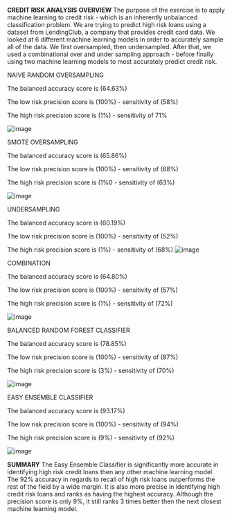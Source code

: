 
**CREDIT RISK ANALYSIS**
**OVERVIEW**
The purpose of the exercise is to apply machine learning to credit risk - which is an inherently unbalanced classification problem.  We are trying to predict high risk loans using a dataset from LendingClub, a company that provides credit card data.  We looked at 6 different machine learning models in order to accurately sample all of the data.  We first oversampled, then undersampled.  After that, we used a combinational over and under sampling approach - before finally using two machine learning models to most accurately predict credit risk.



NAIVE RANDOM OVERSAMPLING 

 The balanced accuracy score is (64.63%) 
 
 The low risk precision score is (100%) - sensitivity of (58%) 
 
 The high risk precision score is (1%) - sensitivity of 71%
 


![image](https://user-images.githubusercontent.com/91917546/160301393-3d55717b-b98e-4f90-861c-ade8ed11c334.png)


SMOTE OVERSAMPLING

 The balanced accuracy score is (65.86%) 
 
 The low risk precision score is (100%) - sensitivity of (68%) 
 
 The high risk precision score is (1%0 - sensitivity of (63%)
 
 
![image](https://user-images.githubusercontent.com/91917546/160301424-e75725c4-8b51-496a-8c11-bcfba2e5aad8.png)

UNDERSAMPLING

 The balanced accuracy score is (60.19%) 
 
 The low risk precision score is (100%) - sensitivity of (52%) 
 
  The high risk precision score is (1%) - sensitivity of (68%) 
![image](https://user-images.githubusercontent.com/91917546/160301450-23852f27-00c5-45ba-b1af-fc8f19ad03fd.png)

COMBINATION

 The balanced accuracy score is (64.80%) 
 
 The low risk precision score is (100%) - sensitivity of (57%) 
 
 The high risk precision score is (1%) - sensitivity of (72%) 
 
 
![image](https://user-images.githubusercontent.com/91917546/160301561-d8524931-924f-47e7-aa25-530d92214a68.png)


BALANCED RANDOM FOREST CLASSIFIER 

 The balanced accuracy score is (78.85%) 
 
 The low risk precision score is (100%) - sensitivity of (87%) 
 
 The high risk precision score is (3%) - sensitivity of (70%)
 
 
![image](https://user-images.githubusercontent.com/91917546/160301595-bbd7bbb8-482b-4b72-aedf-ed6c22a4cc7b.png)

EASY ENSEMBLE CLASSIFIER

 The balanced accuracy score is (93.17%) 
 
 The low risk precision score is (100%) - sensitivity of (94%) 
 
 The high risk precision score is (9%) - sensitivity of (92%)


![image](https://user-images.githubusercontent.com/91917546/160301626-01ac63c8-8ac9-4b7b-9ae5-bc862da25097.png)




**SUMMARY**
The Easy Ensemble Classifier is significantly more accurate in identifying high risk credit loans then any other machine learning model.  The 92% accuracy in regards to recall of high risk loans outperforms the rest of the field by a wide margin.  It is also more precise in identifying high credit risk loans and ranks as having the highest accuracy.  Although the precision score is only 9%, it still ranks 3 times better then the next closest machine learning model.  
